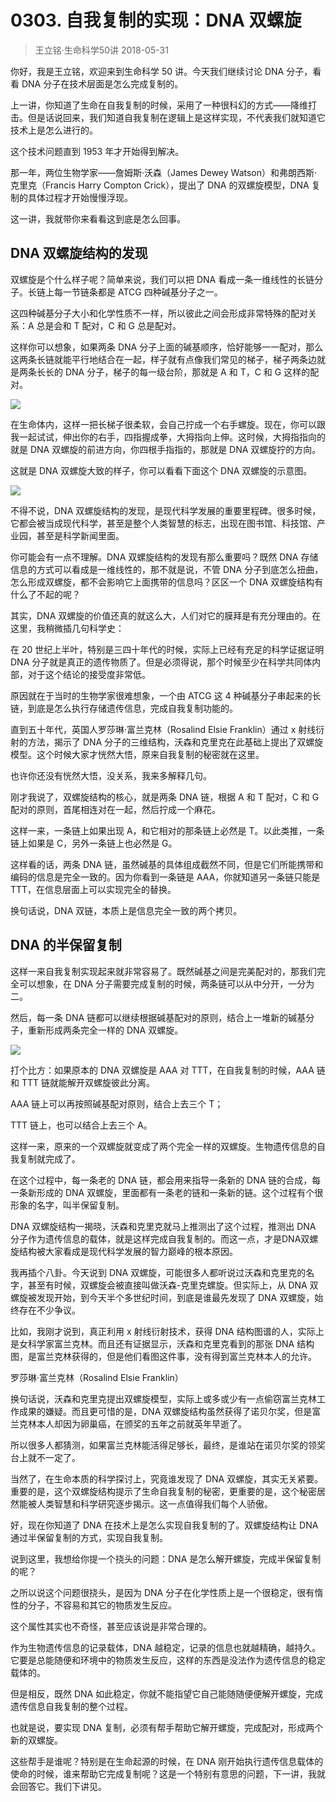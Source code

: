 # 0303. 自我复制的实现：DNA 双螺旋
> 王立铭·生命科学50讲
2018-05-31

你好，我是王立铭，欢迎来到生命科学 50 讲。今天我们继续讨论 DNA 分子，看看 DNA 分子在技术层面是怎么完成复制的。

上一讲，你知道了生命在自我复制的时候，采用了一种很科幻的方式——降维打击。但是话说回来，我们知道自我复制在逻辑上是这样实现，不代表我们就知道它技术上是怎么进行的。

这个技术问题直到 1953 年才开始得到解决。

那一年，两位生物学家——詹姆斯·沃森（James Dewey Watson）和弗朗西斯·克里克（Francis Harry Compton Crick），提出了 DNA 的双螺旋模型，DNA 复制的具体过程才开始慢慢浮现。

这一讲，我就带你来看看这到底是怎么回事。

## DNA 双螺旋结构的发现
双螺旋是个什么样子呢？简单来说，我们可以把 DNA 看成一条一维线性的长链分子。长链上每一节链条都是 ATCG 四种碱基分子之一。

这四种碱基分子大小和化学性质不一样，所以彼此之间会形成非常特殊的配对关系：A 总是会和 T 配对，C 和 G 总是配对。

这样你可以想象，如果两条 DNA 分子上面的碱基顺序，恰好能够一一配对，那么这两条长链就能平行地结合在一起，样子就有点像我们常见的梯子，梯子两条边就是两条长长的 DNA 分子，梯子的每一级台阶，那就是 A 和 T，C 和 G 这样的配对。

![](https://raw.githubusercontent.com/dalong0514/selfstudy/master/图片链接/生命科学/2018022.jpg)

在生命体内，这样一把长梯子很柔软，会自己拧成一个右手螺旋。现在，你可以跟我一起试试，伸出你的右手，四指握成拳，大拇指向上伸。这时候，大拇指指向的就是 DNA 双螺旋的前进方向，你四根手指指的，那就是 DNA 双螺旋拧的方向。

这就是 DNA 双螺旋大致的样子，你可以看看下面这个 DNA 双螺旋的示意图。

![](https://raw.githubusercontent.com/dalong0514/selfstudy/master/图片链接/生命科学/2018029.jpg)

不得不说，DNA 双螺旋结构的发现，是现代科学发展的重要里程碑。很多时候，它都会被当成现代科学，甚至是整个人类智慧的标志，出现在图书馆、科技馆、产业园，甚至是科学新闻里面。

你可能会有一点不理解。DNA 双螺旋结构的发现有那么重要吗？既然 DNA 存储信息的方式可以看成是一维线性的，那不就是说，不管 DNA 分子到底怎么扭曲，怎么形成双螺旋，都不会影响它上面携带的信息吗？区区一个 DNA 双螺旋结构有什么了不起的呢？

其实，DNA 双螺旋的价值还真的就这么大，人们对它的膜拜是有充分理由的。在这里，我稍微插几句科学史：

在 20 世纪上半叶，特别是三四十年代的时候，实际上已经有充足的科学证据证明 DNA 分子就是真正的遗传物质了。但是必须得说，那个时候至少在科学共同体内部，对于这个结论的接受度非常低。

原因就在于当时的生物学家很难想象，一个由 ATCG 这 4 种碱基分子串起来的长链，到底是怎么执行存储遗传信息，完成自我复制功能的。

直到五十年代，英国人罗莎琳·富兰克林（Rosalind Elsie Franklin）通过 x 射线衍射的方法，揭示了 DNA 分子的三维结构，沃森和克里克在此基础上提出了双螺旋模型。这个时候大家才恍然大悟，原来自我复制的秘密就在这里。

也许你还没有恍然大悟，没关系，我来多解释几句。

刚才我说了，双螺旋结构的核心，就是两条 DNA 链，根据 A 和 T 配对，C 和 G 配对的原则，首尾相连对在一起，然后拧成一个麻花。

这样一来，一条链上如果出现 A，和它相对的那条链上必然是 T。以此类推，一条链上如果是 C，另外一条链上也必然是 G。

这样看的话，两条 DNA 链，虽然碱基的具体组成截然不同，但是它们所能携带和编码的信息是完全一致的。因为你看到一条链是 AAA，你就知道另一条链只能是 TTT，在信息层面上可以实现完全的替换。

换句话说，DNA 双链，本质上是信息完全一致的两个拷贝。

## DNA 的半保留复制
这样一来自我复制实现起来就非常容易了。既然碱基之间是完美配对的，那我们完全可以想象，在 DNA 分子需要完成复制的时候，两条链可以从中分开，一分为二。

然后，每一条 DNA 链都可以继续根据碱基配对的原则，结合上一堆新的碱基分子，重新形成两条完全一样的 DNA 双螺旋。

![](https://raw.githubusercontent.com/dalong0514/selfstudy/master/图片链接/生命科学/2018030.jpg)

打个比方：如果原本的 DNA 双螺旋是 AAA 对 TTT，在自我复制的时候，AAA 链和 TTT 链就能解开双螺旋彼此分离。

AAA 链上可以再按照碱基配对原则，结合上去三个 T；

TTT 链上，也可以结合上去三个 A。

这样一来，原来的一个双螺旋就变成了两个完全一样的双螺旋。生物遗传信息的自我复制就完成了。

在这个过程中，每一条老的 DNA 链，都会用来指导一条新的 DNA 链的合成，每一条新形成的 DNA 双螺旋，里面都有一条老的链和一条新的链。这个过程有个很形象的名字，叫半保留复制。

DNA 双螺旋结构一揭晓，沃森和克里克就马上推测出了这个过程，推测出 DNA 分子作为遗传信息的载体，就是这样完成自我复制的。而这一点，才是DNA双螺旋结构被大家看成是现代科学发展的智力巅峰的根本原因。

我再插个八卦。今天说到 DNA 双螺旋，可能很多人都听说过沃森和克里克的名字，甚至有时候，双螺旋会被直接叫做沃森-克里克螺旋。但实际上，从 DNA 双螺旋被发现开始，到今天半个多世纪时间，到底是谁最先发现了 DNA 双螺旋，始终存在不少争议。

比如，我刚才说到，真正利用 x 射线衍射技术，获得 DNA 结构图谱的人，实际上是女科学家富兰克林。而且还有证据显示，沃森和克里克看到的那张 DNA 结构图，是富兰克林获得的，但是他们看图这件事，没有得到富兰克林本人的允许。

罗莎琳·富兰克林（Rosalind Elsie Franklin）

换句话说，沃森和克里克提出双螺旋模型，实际上或多或少有一点偷窃富兰克林工作成果的嫌疑。而且更可惜的是，DNA 双螺旋结构虽然获得了诺贝尔奖，但是富兰克林本人却因为卵巢癌，在颁奖的五年之前就英年早逝了。

所以很多人都猜测，如果富兰克林能活得足够长，最终，是谁站在诺贝尔奖的领奖台上就不一定了。

当然了，在生命本质的科学探讨上，究竟谁发现了 DNA 双螺旋，其实无关紧要。重要的是，这个双螺旋结构提示了生命自我复制的秘密，更重要的是，这个秘密居然能被人类智慧和科学研究逐步揭示。这一点值得我们每个人骄傲。

好，现在你知道了 DNA 在技术上是怎么实现自我复制的了。双螺旋结构让 DNA 通过半保留复制的方式，实现自我复制。

说到这里，我想给你提一个挠头的问题：DNA 是怎么解开螺旋，完成半保留复制的呢？

之所以说这个问题很挠头，是因为 DNA 分子在化学性质上是一个很稳定，很有惰性的分子，不容易和其它的物质发生反应。

这个属性其实也不奇怪，甚至应该说是非常合理的。

作为生物遗传信息的记录载体，DNA 越稳定，记录的信息也就越精确，越持久。它要是总能随便和环境中的物质发生反应，这样的东西是没法作为遗传信息的稳定载体的。

但是相反，既然 DNA 如此稳定，你就不能指望它自己能随随便便解开螺旋，完成遗传信息自我复制的整个过程。

也就是说，要实现 DNA 复制，必须有帮手帮助它解开螺旋，完成配对，形成两个新的双螺旋。

这些帮手是谁呢？特别是在生命起源的时候，在 DNA 刚开始执行遗传信息载体的使命的时候，谁来帮助它完成复制呢？这是一个特别有意思的问题，下一讲，我就会回答它。我们下讲见。




